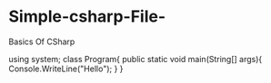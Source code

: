 # Simple-csharp-File-
Basics Of CSharp


using system;
class Program{
public static void main(String[] args){
Console.WriteLine("Hello");
}
}

